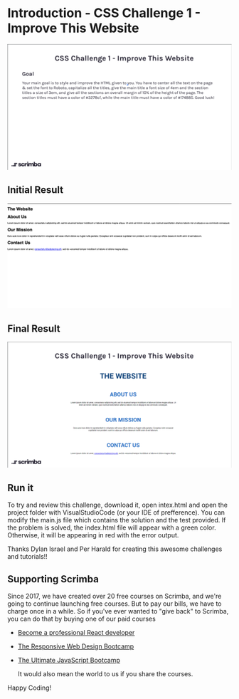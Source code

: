 # Introduction - CSS Challenge 1 - Improve This Website

![Challenge Day 1](ChallengeDay1.png)

## Initial Result 
![Initial Result](InitialResult.png)

## Final Result 
![Final Result](FinalResult.png)


## Run it

To try and review this challenge, download it, open intex.html and open the project folder with VisualStudioCode (or your IDE of prefference).
You can modify the main.js file which contains the solution and the test provided.
If the problem is solved, the index.html file will appear with a green color. Otherwise, it will be appearing in red with the error output.

Thanks Dylan Israel and Per Harald for creating this awesome challenges and tutorials!!

## Supporting Scrimba

Since 2017, we have created over 20 free courses on Scrimba, and we're going to
continue launching free courses. But to pay our bills, we have to charge once
in a while. So if you've ever wanted to "give back" to Scrimba, you can do that by buying
	one of our paid courses

- [Become a professional React developer](https://scrimba.com/course/greact)
- [The Responsive Web Design Bootcamp](https://scrimba.com/course/gresponsive)
- [The Ultimate JavaScript Bootcamp](https://scrimba.com/course/gjavascript)

	It would also mean the world to us if you share the courses.  

Happy Coding!
